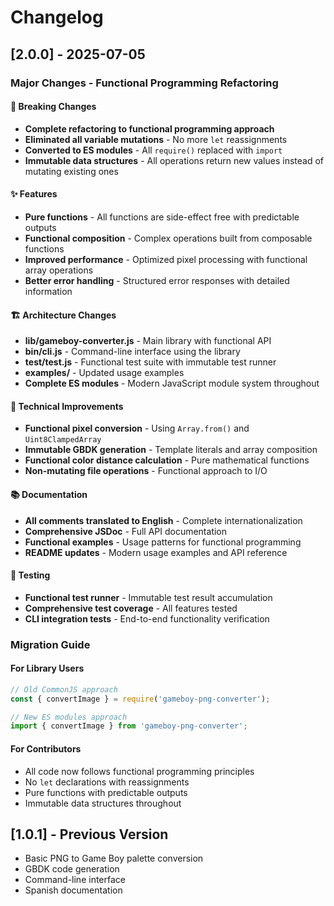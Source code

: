 # Changelog

## [2.0.0] - 2025-07-05

### Major Changes - Functional Programming Refactoring

#### 🔄 Breaking Changes
- **Complete refactoring to functional programming approach**
- **Eliminated all variable mutations** - No more `let` reassignments
- **Converted to ES modules** - All `require()` replaced with `import`
- **Immutable data structures** - All operations return new values instead of mutating existing ones

#### ✨ Features
- **Pure functions** - All functions are side-effect free with predictable outputs
- **Functional composition** - Complex operations built from composable functions
- **Improved performance** - Optimized pixel processing with functional array operations
- **Better error handling** - Structured error responses with detailed information

#### 🏗️ Architecture Changes
- **lib/gameboy-converter.js** - Main library with functional API
- **bin/cli.js** - Command-line interface using the library
- **test/test.js** - Functional test suite with immutable test runner
- **examples/** - Updated usage examples
- **Complete ES modules** - Modern JavaScript module system throughout

#### 🔧 Technical Improvements
- **Functional pixel conversion** - Using `Array.from()` and `Uint8ClampedArray`
- **Immutable GBDK generation** - Template literals and array composition
- **Functional color distance calculation** - Pure mathematical functions
- **Non-mutating file operations** - Functional approach to I/O

#### 📚 Documentation
- **All comments translated to English** - Complete internationalization
- **Comprehensive JSDoc** - Full API documentation
- **Functional examples** - Usage patterns for functional programming
- **README updates** - Modern usage examples and API reference

#### 🧪 Testing
- **Functional test runner** - Immutable test result accumulation
- **Comprehensive test coverage** - All features tested
- **CLI integration tests** - End-to-end functionality verification

### Migration Guide

#### For Library Users
```javascript
// Old CommonJS approach
const { convertImage } = require('gameboy-png-converter');

// New ES modules approach
import { convertImage } from 'gameboy-png-converter';
```

#### For Contributors
- All code now follows functional programming principles
- No `let` declarations with reassignments
- Pure functions with predictable outputs
- Immutable data structures throughout

## [1.0.1] - Previous Version
- Basic PNG to Game Boy palette conversion
- GBDK code generation
- Command-line interface
- Spanish documentation
